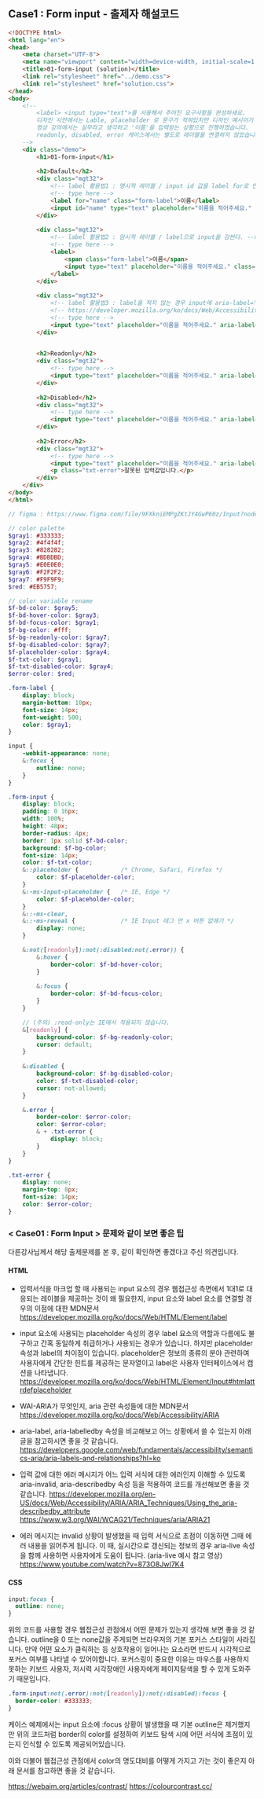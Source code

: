 ## Case1 : Form input - 출제자 해설코드

```html
<!DOCTYPE html>
<html lang="en">
<head>
    <meta charset="UTF-8">
    <meta name="viewport" content="width=device-width, initial-scale=1.0">
    <title>01-form-input (solution)</title>
    <link rel="stylesheet" href="../demo.css">
    <link rel="stylesheet" href="solution.css">
</head>
<body>
    <!-- 
        <label> <input type="text">를 사용해서 주어진 요구사항을 완성하세요. 
        디자인 시안에서는 Lable, placeholder 로 문구가 적혀있지만 디자인 예시이기 때문에,
        영상 강의에서는 실무라고 생각하고 '이름'을 입력받는 상황으로 진행하였습니다.
        readonly, disabled, error 케이스에서는 별도로 레이블을 연결하지 않았습니다.
    -->
    <div class="demo">
        <h1>01-form-input</h1>
        
        <h2>Dafault</h2>
        <div class="mgt32">
            <!-- label 활용법1 : 명시적 레이블 / input id 값을 label for로 연결시킨다 -->
            <!-- type here -->
            <label for="name" class="form-label">이름</label>
            <input id="name" type="text" placeholder="이름을 적어주세요." class="form-input">
        </div>
        
        <div class="mgt32">
            <!-- label 활용법2 : 암시적 레이블 / label으로 input을 감싼다. -->
            <!-- type here -->
            <label>
                <span class="form-label">이름</span>
                <input type="text" placeholder="이름을 적어주세요." class="form-input">
            </label>
        </div>
        
        <div class="mgt32">
            <!-- label 활용법3 : label을 적지 않는 경우 input에 aria-label=""을 적는다. -->
            <!-- https://developer.mozilla.org/ko/docs/Web/Accessibility/ARIA/ARIA_Techniques/Using_the_aria-label_attribute -->
            <!-- type here -->
            <input type="text" placeholder="이름을 적어주세요." aria-label="이름" class="form-input">
        </div>
        

        <h2>Readonly</h2>
        <div class="mgt32">
            <!-- type here -->
            <input type="text" placeholder="이름을 적어주세요." aria-label="이름" value="홍길동" class="form-input" readonly>
        </div>
        
        <h2>Disabled</h2>
        <div class="mgt32">
            <!-- type here -->
            <input type="text" placeholder="이름을 적어주세요." aria-label="이름" class="form-input" disabled>
        </div>
        
        <h2>Error</h2>
        <div class="mgt32">
            <!-- type here -->
            <input type="text" placeholder="이름을 적어주세요." aria-label="이름" value="123" class="form-input error">
            <p class="txt-error">잘못된 입력값입니다.</p>
        </div>
    </div>
</body>
</html>
```

```scss
// figma : https://www.figma.com/file/9FXkniEMPgZKtJY4GwP60z/Input?node-id=0%3A3

// color palette
$gray1: #333333;
$gray2: #4f4f4f;
$gray3: #828282;
$gray4: #BDBDBD;
$gray5: #E0E0E0;
$gray6: #F2F2F2;
$gray7: #F9F9F9;
$red: #EB5757;

// color variable rename
$f-bd-color: $gray5;
$f-bd-hover-color: $gray3;
$f-bd-focus-color: $gray1;
$f-bg-color: #fff;
$f-bg-readonly-color: $gray7;
$f-bg-disabled-color: $gray7;
$f-placeholder-color: $gray4;
$f-txt-color: $gray1;
$f-txt-disabled-color: $gray4;
$error-color: $red;

.form-label {
    display: block;
    margin-bottom: 10px;
    font-size: 14px;
    font-weight: 500;
    color: $gray1;
}

input {
    -webkit-appearance: none;
    &:focus {
        outline: none;
    }
}

.form-input {
    display: block;
    padding: 0 16px;
    width: 100%;
    height: 48px;
    border-radius: 4px;
    border: 1px solid $f-bd-color;
    background: $f-bg-color;
    font-size: 14px;
    color: $f-txt-color;
    &::placeholder {            /* Chrome, Safari, Firefox */
        color: $f-placeholder-color;
    }
    &:-ms-input-placeholder {   /* IE, Edge */
        color: $f-placeholder-color;
    }
    &::-ms-clear,
    &::-ms-reveal {             /* IE Input 태그 안 x 버튼 없애기 */
        display: none;
    }

    &:not([readonly]):not(:disabled:not(.error)) {
        &:hover {
            border-color: $f-bd-hover-color;
        }
        
        &:focus {
            border-color: $f-bd-focus-color;
        }
    }

    // (주의) :read-only는 IE에서 적용되지 않습니다.
    &[readonly] {
        background-color: $f-bg-readonly-color;
        cursor: default;
    }
    
    &:disabled {
        background-color: $f-bg-disabled-color;
        color: $f-txt-disabled-color;
        cursor: not-allowed;
    }

    &.error {
        border-color: $error-color;
        color: $error-color;
        & + .txt-error {
            display: block;
        }
    }
}

.txt-error {
    display: none;
    margin-top: 8px;
    font-size: 14px;
    color: $error-color;
}
```

### < Case01 : Form Input > 문제와 같이 보면 좋은 팁
다른강사님께서 해당 출제문제를 본 후, 같이 확인하면 좋겠다고 주신 의견입니다.

#### HTML
- 입력서식을 마크업 할 때 사용되는 input 요소의 경우 웹접근성 측면에서 1대1로 대응되는 레이블을 제공하는 것이 왜 필요한지,
input 요소와 label 요소를 연결할 경우의 이점에 대한 MDN문서
https://developer.mozilla.org/ko/docs/Web/HTML/Element/label

- input 요소에 사용되는 placeholder 속성의 경우 label 요소의 역할과 다름에도 불구하고 간혹 동일하게 취급하거나 사용되는 경우가 있습니다. 
  하지만 placeholder 속성과 label의 차이점이 있습니다.
  placeholder은 정보의 종류의 분야 관련하여 사용자에게 간단한 힌트를 제공하는 문자열이고
  label은 사용자 인터페이스에서 캡션을 나타냅니다.
https://developer.mozilla.org/ko/docs/Web/HTML/Element/Input#htmlattrdefplaceholder

- WAI-ARIA가 무엇인지, aria 관련 속성들에 대한 MDN문서
https://developer.mozilla.org/ko/docs/Web/Accessibility/ARIA

- aria-label, aria-labelledby 속성을 비교해보고 어느 상황에서 쓸 수 있는지 아래글을 참고하시면 좋을 것 같습니다.
https://developers.google.com/web/fundamentals/accessibility/semantics-aria/aria-labels-and-relationships?hl=ko
 
- 입력 값에 대한 에러 메시지가 어느 입력 서식에 대한 에러인지 이해할 수 있도록 aria-invalid, aria-describedby 속성 등을 적용하여 코드를 개선해보면 좋을 것 같습니다.
https://developer.mozilla.org/en-US/docs/Web/Accessibility/ARIA/ARIA_Techniques/Using_the_aria-describedby_attribute
https://www.w3.org/WAI/WCAG21/Techniques/aria/ARIA21 

- 에러 메시지는 invalid 상황이 발생했을 때 입력 서식으로 초점이 이동하면 그때 에러 내용을 읽어주게 됩니다.
이 때, 실시간으로 갱신되는 정보의 경우 aria-live 속성을 함께 사용하면 사용자에게 도움이 됩니다.
(aria-live 예시 참고 영상)
https://www.youtube.com/watch?v=873O8JwI7K4

#### CSS
```css
input:focus {
  outline: none;
}
```
위의 코드를 사용할 경우 웹접근성 관점에서 어떤 문제가 있는지 생각해 보면 좋을 것 같습니다.
outline을 0 또는 none값을 주게되면 브라우저의 기본 포커스 스타일이 사라집니다.
만약 어떤 요소가 클릭하는 등 상호작용이 일어나는 요소라면 반드시 시각적으로 포커스 여부를 나타낼 수 있어야합니다.
포커스링이 중요한 이유는 마우스를 사용하지 못하는 키보드 사용자, 저시력 시각장애인 사용자에게 페이지탐색을 할 수 있게 도와주기 때문입니다.

```css
.form-input:not(.error):not([readonly]):not(:disabled):focus {
  border-color: #333333;
}
```
케이스 예제에서는 input 요소에 :focus 상황이 발생했을 때 기본 outline은 제거했지만 
위의 코드처럼 border의 color를 설정하여 키보드 탐색 시에 어떤 서식에 초점이 있는지
인식할 수 있도록 제공되어있습니다.

이와 더불어 웹접근성 관점에서 color의 명도대비를 어떻게 가지고 가는 것이 좋은지
아래 문서를 참고하면 좋을 것 같습니다.

https://webaim.org/articles/contrast/
https://colourcontrast.cc/
